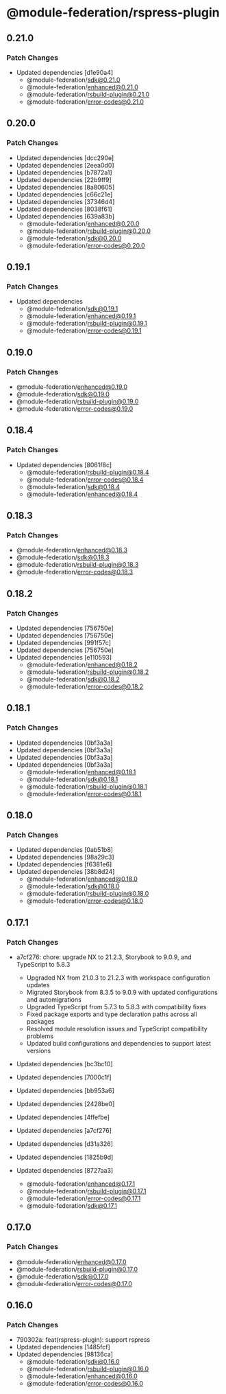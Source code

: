 # @module-federation/rspress-plugin

## 0.21.0

### Patch Changes

- Updated dependencies [d1e90a4]
  - @module-federation/sdk@0.21.0
  - @module-federation/enhanced@0.21.0
  - @module-federation/rsbuild-plugin@0.21.0
  - @module-federation/error-codes@0.21.0

## 0.20.0

### Patch Changes

- Updated dependencies [dcc290e]
- Updated dependencies [2eea0d0]
- Updated dependencies [b7872a1]
- Updated dependencies [22b9ff9]
- Updated dependencies [8a80605]
- Updated dependencies [c66c21e]
- Updated dependencies [37346d4]
- Updated dependencies [8038f61]
- Updated dependencies [639a83b]
  - @module-federation/enhanced@0.20.0
  - @module-federation/rsbuild-plugin@0.20.0
  - @module-federation/sdk@0.20.0
  - @module-federation/error-codes@0.20.0

## 0.19.1

### Patch Changes

- Updated dependencies
  - @module-federation/sdk@0.19.1
  - @module-federation/enhanced@0.19.1
  - @module-federation/rsbuild-plugin@0.19.1
  - @module-federation/error-codes@0.19.1

## 0.19.0

### Patch Changes

- @module-federation/enhanced@0.19.0
- @module-federation/sdk@0.19.0
- @module-federation/rsbuild-plugin@0.19.0
- @module-federation/error-codes@0.19.0

## 0.18.4

### Patch Changes

- Updated dependencies [8061f8c]
  - @module-federation/rsbuild-plugin@0.18.4
  - @module-federation/error-codes@0.18.4
  - @module-federation/sdk@0.18.4
  - @module-federation/enhanced@0.18.4

## 0.18.3

### Patch Changes

- @module-federation/enhanced@0.18.3
- @module-federation/sdk@0.18.3
- @module-federation/rsbuild-plugin@0.18.3
- @module-federation/error-codes@0.18.3

## 0.18.2

### Patch Changes

- Updated dependencies [756750e]
- Updated dependencies [756750e]
- Updated dependencies [991f57c]
- Updated dependencies [756750e]
- Updated dependencies [e110593]
  - @module-federation/enhanced@0.18.2
  - @module-federation/rsbuild-plugin@0.18.2
  - @module-federation/sdk@0.18.2
  - @module-federation/error-codes@0.18.2

## 0.18.1

### Patch Changes

- Updated dependencies [0bf3a3a]
- Updated dependencies [0bf3a3a]
- Updated dependencies [0bf3a3a]
- Updated dependencies [0bf3a3a]
  - @module-federation/enhanced@0.18.1
  - @module-federation/sdk@0.18.1
  - @module-federation/rsbuild-plugin@0.18.1
  - @module-federation/error-codes@0.18.1

## 0.18.0

### Patch Changes

- Updated dependencies [0ab51b8]
- Updated dependencies [98a29c3]
- Updated dependencies [f6381e6]
- Updated dependencies [38b8d24]
  - @module-federation/enhanced@0.18.0
  - @module-federation/sdk@0.18.0
  - @module-federation/rsbuild-plugin@0.18.0
  - @module-federation/error-codes@0.18.0

## 0.17.1

### Patch Changes

- a7cf276: chore: upgrade NX to 21.2.3, Storybook to 9.0.9, and TypeScript to 5.8.3

  - Upgraded NX from 21.0.3 to 21.2.3 with workspace configuration updates
  - Migrated Storybook from 8.3.5 to 9.0.9 with updated configurations and automigrations
  - Upgraded TypeScript from 5.7.3 to 5.8.3 with compatibility fixes
  - Fixed package exports and type declaration paths across all packages
  - Resolved module resolution issues and TypeScript compatibility problems
  - Updated build configurations and dependencies to support latest versions

- Updated dependencies [bc3bc10]
- Updated dependencies [7000c1f]
- Updated dependencies [bb953a6]
- Updated dependencies [2428be0]
- Updated dependencies [4ffefbe]
- Updated dependencies [a7cf276]
- Updated dependencies [d31a326]
- Updated dependencies [1825b9d]
- Updated dependencies [8727aa3]
  - @module-federation/enhanced@0.17.1
  - @module-federation/rsbuild-plugin@0.17.1
  - @module-federation/error-codes@0.17.1
  - @module-federation/sdk@0.17.1

## 0.17.0

### Patch Changes

- @module-federation/enhanced@0.17.0
- @module-federation/rsbuild-plugin@0.17.0
- @module-federation/sdk@0.17.0
- @module-federation/error-codes@0.17.0

## 0.16.0

### Patch Changes

- 790302a: feat(rspress-plugin): support rspress
- Updated dependencies [1485fcf]
- Updated dependencies [98136ca]
  - @module-federation/sdk@0.16.0
  - @module-federation/rsbuild-plugin@0.16.0
  - @module-federation/enhanced@0.16.0
  - @module-federation/error-codes@0.16.0
